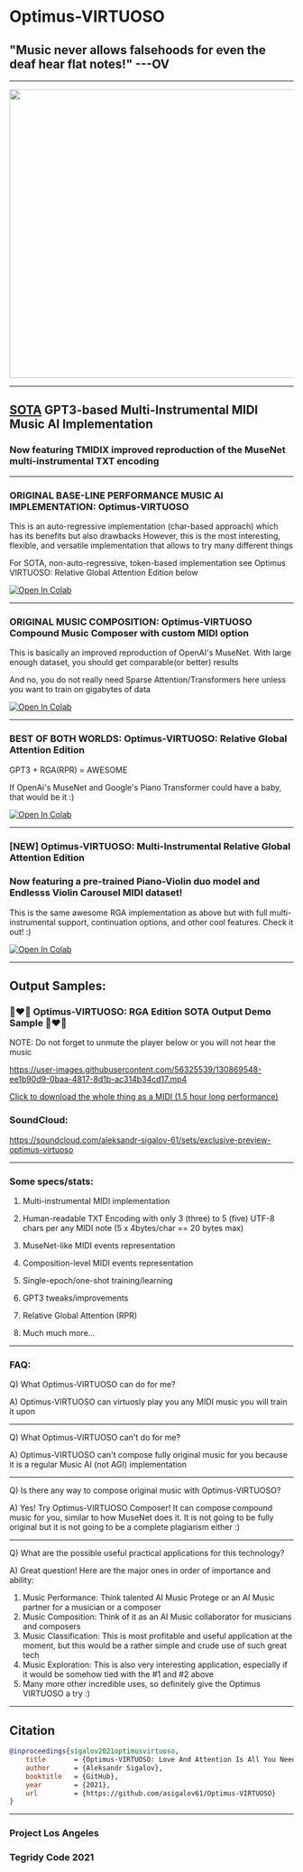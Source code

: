 # Optimus-VIRTUOSO

## "Music never allows falsehoods for even the deaf hear flat notes!" ---OV

***

<img width="512" src="https://github.com/asigalov61/Optimus-VIRTUOSO/raw/main/Artwork/Optimus_Virtuoso_Art%20(6).jpg">

***

## [SOTA](https://github.com/asigalov61/Optimus-VIRTUOSO/tree/main/Dataset-Model/Relative-Global-Attention) GPT3-based Multi-Instrumental MIDI Music AI Implementation

### Now featuring TMIDIX improved reproduction of the MuseNet multi-instrumental TXT encoding

***

### ORIGINAL BASE-LINE PERFORMANCE MUSIC AI IMPLEMENTATION: Optimus-VIRTUOSO

This is an auto-regressive implementation (char-based approach) which has its benefits but also drawbacks
However, this is the most interesting, flexible, and versatile implementation that allows to try many different things

For SOTA, non-auto-regressive, token-based implementation see Optimus VIRTUOSO: Relative Global Attention Edition below

[![Open In Colab][colab-badge]][colab-notebook]

[colab-notebook]: <https://colab.research.google.com/github/asigalov61/Optimus-VIRTUOSO/blob/main/Optimus_VIRTUOSO.ipynb>
[colab-badge]: <https://colab.research.google.com/assets/colab-badge.svg>

***

### ORIGINAL MUSIC COMPOSITION: Optimus-VIRTUOSO Compound Music Composer with custom MIDI option

This is basically an improved reproduction of OpenAI's MuseNet. With large enough dataset, you should get comparable(or better) results

And no, you do not really need Sparse Attention/Transformers here unless you want to train on gigabytes of data

[![Open In Colab][colab-badge1]][colab-notebook1]

[colab-notebook1]: <https://colab.research.google.com/github/asigalov61/Optimus-VIRTUOSO/blob/main/Optimus_VIRTUOSO_Composer.ipynb>
[colab-badge1]: <https://colab.research.google.com/assets/colab-badge.svg>

***

### BEST OF BOTH WORLDS: Optimus-VIRTUOSO: Relative Global Attention Edition

GPT3 + RGA(RPR) = AWESOME

If OpenAi's MuseNet and Google's Piano Transformer could have a baby, that would be it :) 

[![Open In Colab][colab-badge2]][colab-notebook2]

[colab-notebook2]: <https://colab.research.google.com/github/asigalov61/Optimus-VIRTUOSO/blob/main/Optimus_VIRTUOSO_Relative_Global_Attention_Edition.ipynb>
[colab-badge2]: <https://colab.research.google.com/assets/colab-badge.svg>

***

### [NEW] Optimus-VIRTUOSO: Multi-Instrumental Relative Global Attention Edition

### Now featuring a pre-trained Piano-Violin duo model and Endlesss Violin Carousel MIDI dataset!

This is the same awesome RGA implementation as above but with full multi-instrumental support,
continuation options, and other cool features. Check it out! :)

[![Open In Colab][colab-badge3]][colab-notebook3]

[colab-notebook3]: <https://colab.research.google.com/github/asigalov61/Optimus-VIRTUOSO/blob/main/Optimus_VIRTUOSO_Multi_Instrumental_RGA_Edition.ipynb>
[colab-badge3]: <https://colab.research.google.com/assets/colab-badge.svg>

***

## Output Samples:

### 🥰❤️🎁 Optimus-VIRTUOSO: RGA Edition SOTA Output Demo Sample 🎁❤️🥰

NOTE: Do not forget to unmute the player below or you will not hear the music

https://user-images.githubusercontent.com/56325539/130869548-ee1b90d9-0baa-4817-8d1b-ac314b34cd17.mp4

[Click to download the whole thing as a MIDI (1.5 hour long performance)](https://github.com/asigalov61/Optimus-VIRTUOSO/raw/main/Samples/Relative-Global-Attention/Optimus-VIRTUOSO-RGA-Edition-Main-Sample.mid)

### SoundCloud:

https://soundcloud.com/aleksandr-sigalov-61/sets/exclusive-preview-optimus-virtuoso

***

### Some specs/stats:

1) Multi-instrumental MIDI implementation

2) Human-readable TXT Encoding with only 3 (three) to 5 (five) UTF-8 chars per any MIDI note (5 x 4bytes/char == 20 bytes max)

3) MuseNet-like MIDI events representation

4) Composition-level MIDI events representation

6) Single-epoch/one-shot training/learning

7) GPT3 tweaks/improvements

8) Relative Global Attention (RPR)

9) Much much more...

***

### FAQ:

Q) What Optimus-VIRTUOSO can do for me?

A) Optimus-VIRTUOSO can virtuosly play you any MIDI music you will train it upon

***

Q) What Optimus-VIRTUOSO can't do for me?

A) Optimus-VIRTUOSO can't compose fully original music for you because it is a regular Music AI (not AGI) implementation

***

Q) Is there any way to compose original music with Optimus-VIRTUOSO?

A) Yes! Try Optimus-VIRTUOSO Composer! It can compose compound music for you, similar to how MuseNet does it. It is not going to be fully original but it is not going to be a complete plagiarism either :)

***

Q) What are the possible useful practical applications for this technology?

A) Great question! Here are the major ones in order of importance and ability:

1) Music Performance: Think talented AI Music Protege or an AI Music partner for a musician or a composer
2) Music Composition: Think of it as an AI Music collaborator for musicians and composers
3) Music Classification: This is most profitable and useful application at the moment, but this would be a rather simple and crude use of such great tech
4) Music Exploration: This is also very interesting application, especially if it would be somehow tied with the #1 and #2 above
5) Many more other incredible uses, so definitely give the Optimus VIRTUOSO a try :)

***

## Citation

```bibtex
@inproceedings{sigalov2021optimusvirtuoso,
    title       = {Optimus-VIRTUOSO: Love And Attention Is All You Need},
    author      = {Aleksandr Sigalov},
    booktitle   = {GitHub},
    year        = {2021},
    url         = {https://github.com/asigalov61/Optimus-VIRTUOSO}
}
```

***

### Project Los Angeles

### Tegridy Code 2021

